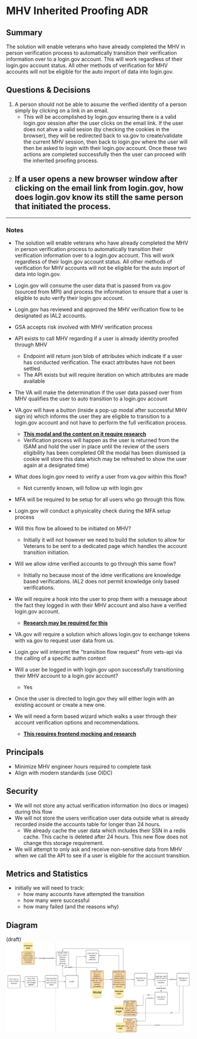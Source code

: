 # MHV Inherited Proofing ADR

## Summary
The solution will enable veterans who have already completed the MHV in person verification process to automatically transition their verification information over to a login.gov account. This will work regardless of their login.gov account status. All other methods of verification for MHV accounts will not be eligible for the auto import of data into login.gov.

## Questions & Decisions
 1. A person should not be able to assume the verified identity of a person simply by clicking on a link in an email.
    - This will be accomplished by login.gov ensuring there is a valid login.gov session after the user clicks on the email link. If the user does not ahve a valid sesion (by checking the cookies in the browser), they will be redirected back to va.gov to create/validate the current MHV session, then back to login.gov where the user will then be asked to login with their login.gov account. Once these two actions are completed successfully then the user can proceed with the inherited proofing process.
2. If a user opens a new browser window after clicking on the email link from login.gov, how does login.gov know its still the same person that initiated the process.
   - 











-----------------------------------
### Notes

* The solution will enable veterans who have already completed the MHV in person verification process to automatically transition their verification information over to a login.gov account. This will work regardless of their login.gov account status. All other methods of verification for MHV accounts will not be eligible for the auto import of data into login.gov.

* Login.gov will consume the user data that is passed from va.gov (sourced from MPI) and process the information to ensure that a user is eligible to auto verify their login.gov account.

* Login.gov has reviewed and approved the MHV verification flow to be designated as IAL2 accounts.
* GSA accepts risk involved with MHV verification process
* API exists to call MHV regarding if a user is already identity proofed through MHV
  * Endpoint will return json blob of attributes which indicate if a user has conducted verification. The exact attributes have not been settled.
  * The API exists but will require iteration on which attributes are made available
* The VA will make the determination if the user data passed over from MHV qualifies the user to auto transition to a login.gov account
* VA.gov will have a button (inside a pop-up modal after successful MHV sign in) which informs the user they are eligible to transition to a login.gov account and not have to perform the full verification process.
  * <ins>**This modal and the content on it require research**</ins>
  * Verification process will happen as the user is returned from the ISAM and hold the user in place until the review of the users eligibility has been completed OR the modal has been dismissed (a cookie will store this data which may be refreshed to show the user again at a designated time)
* What does login.gov need to verify a user from va.gov within this flow?
  * Not currently known, will follow up with login.gov
* MFA will be required to be setup for all users who go through this flow.
* Login.gov will conduct a physicality check during the MFA setup process
* Will this flow be allowed to be initiated on MHV?
  * Initially it will not however we need to build the solution to allow for Veterans to be sent to a dedicated page which handles the account transition initiation.
* Will we allow idme verified accounts to go through this same flow?
  * Initially no because most of the idme verifications are knowledge based verifications. IAL2 does not permit knowledge only based verifications.
*  We will require a hook into the user to prop them with a message about the fact they logged in with their MHV account and also have a verified login.gov account.
   *  <ins>**Research may be required for this**</ins>
*  VA.gov will require a solution which allows login.gov to exchange tokens with va.gov to request user data from us.
*  Login.gov will interpret the "transition flow request" from vets-api via the calling of a specific authn context
*  Will a user be logged in with login.gov upon successfully transitioning their MHV account to a login.gov account?
   *  Yes
*  Once the user is directed to login.gov they will either login with an existing account or create a new one.
*  We will need a form based wizard which walks a user through their account verification options and recommendations.
   *  **<ins>This requires frontend mocking and research</ins>**

## Principals
* Minimize MHV engineer hours required to complete task
* Align with modern standards (use OIDC)

## Security
* We will not store any actual verification information (no docs or images) during this flow
* We will not store the users verification user data outside what is already recorded inside the accounts table for longer than 24 hours.
  * We already cache the user data which includes their SSN in a redis cache. This cache is deleted after 24 hours. This new flow does not change this storage requirement.
* We will attempt to only ask and receive non-sensitive data from MHV when we call the API to see if a user is eligible for the account transition.

## Metrics and Statistics
* initially we will need to track: 
  * how many accounts have attempted the transition
  * how many were successful
  * how many failed (and the reasons why)

## Diagram
(draft)
![](mhvaccounttransition_draft.png)

